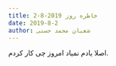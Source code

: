 ```yaml
---
title: خاطره روز 2019-8-2
date: 2019-8-2
author: شعبان محمد حسنی
---
```


اصلا یادم نمیاد امروز چی کار کردم.